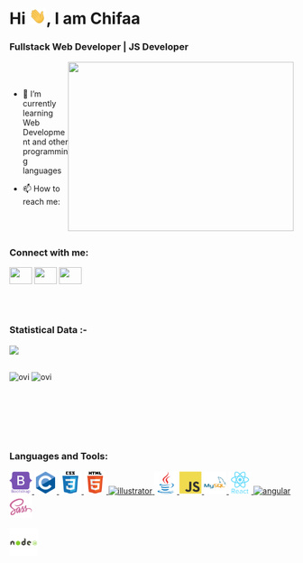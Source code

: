 
<h1 align="left">Hi <img src="https://raw.githubusercontent.com/ABSphreak/ABSphreak/master/gifs/Hi.gif" width="30px">, I am Chifaa </h1>
<h3 align="left">Fullstack Web Developer | JS Developer </h3>


<p><img align="right" src="https://github.com/Adam-pw/Adam-pw/blob/main/animation_500_kxa883sd.gif" alt="" height="300" width="400"/></p>
<br/>
<br/>

- 🌱 I’m currently learning Web Development and other programming languages

- 📫 How to reach me:  <a href = "mailto: belchifaa@gmail.com"><img src="https://seeklogo.com/images/G/gmail-new-2020-logo-32DBE11BB4-seeklogo.com.png" height="15" width="20" /></a>

<br>

<h3 align="left">Connect with me:</h3>
<p align="left">
  <a href="https://www.linkedin.com/in/chifaa-belmaaza/" target="blank"><img align="center"
      src="https://raw.githubusercontent.com/rahuldkjain/github-profile-readme-generator/master/src/images/icons/Social/linked-in-alt.svg"
      alt="" height="30" width="40" /></a>
  <a href="https://www.facebook.com/Chifaa.Blm123/" target="blank"><img align="center"
      src="https://raw.githubusercontent.com/rahuldkjain/github-profile-readme-generator/master/src/images/icons/Social/facebook.svg"
      alt="" height="30" width="40" /></a>
  <a href="https://www.instagram.com/chifaabelmaaza/" target="blank"><img align="center"
      src="https://raw.githubusercontent.com/rahuldkjain/github-profile-readme-generator/master/src/images/icons/Social/instagram.svg"
      alt="" height="30" width="40" /></a>
</p>

<br>
<br>


<h3>Statistical Data :-</h3>
<a href="https://github.com/chifaabelmaaza">
  <img align="center" src="https://github-readme-streak-stats.herokuapp.com/?user=chifaabelmaaza&theme=chartreuse-dark" />
</a>

<br/>
<br/>
<a href="https://github.com/chifaabelmaaza">
<p><img align="left" src="https://github-readme-stats.vercel.app/api/top-langs?username=chifaabelmaaza&show_icons=true&locale=en&layout=compact&theme=chartreuse-dark" alt="ovi" /></p>
</a>
<p>&nbsp;<img src="https://github-readme-stats.vercel.app/api?username=OvinduWijethunge&show_icons=true&locale=en&theme=chartreuse-dark" alt="ovi" width="410" /></p>
<br><br><br><br><br>
<h3 align="left">Languages and Tools:</h3>
<p align="left"> <a href="https://developer.android.com" target="_blank" rel="noreferrer"> 
    <img src="https://raw.githubusercontent.com/devicons/devicon/master/icons/bootstrap/bootstrap-plain-wordmark.svg"
      alt="bootstrap" width="40" height="40" /> </a> <a href="https://www.cprogramming.com/" target="_blank"
    rel="noreferrer"> 
    <img src="https://raw.githubusercontent.com/devicons/devicon/master/icons/c/c-original.svg"
      alt="c" width="40" height="40" /> </a> <a href="https://www.w3schools.com/cpp/" target="_blank" rel="noreferrer">
  <img
      src="https://raw.githubusercontent.com/devicons/devicon/master/icons/css3/css3-original-wordmark.svg" alt="css3"
      width="40" height="40" /> </a> <a href="https://www.w3.org/html/" target="_blank" rel="noreferrer"> <img
      src="https://raw.githubusercontent.com/devicons/devicon/master/icons/html5/html5-original-wordmark.svg"
      alt="html5" width="40" height="40" /> </a> <a href="https://www.adobe.com/in/products/illustrator.html"
    target="_blank" rel="noreferrer"> <img
      src="https://www.vectorlogo.zone/logos/adobe_illustrator/adobe_illustrator-icon.svg" alt="illustrator" width="40"
      height="40" /> </a> <a href="https://www.java.com" target="_blank" rel="noreferrer"> <img
      src="https://raw.githubusercontent.com/devicons/devicon/master/icons/java/java-original.svg" alt="java" width="40"
      height="40" /> </a> <a href="https://developer.mozilla.org/en-US/docs/Web/JavaScript" target="_blank"
    rel="noreferrer"> 
  <img
      src="https://raw.githubusercontent.com/devicons/devicon/master/icons/javascript/javascript-original.svg"
      alt="javascript" width="40" height="40" /> </a> <a href="https://kotlinlang.org" target="_blank" rel="noreferrer">
    <img
      src="https://raw.githubusercontent.com/devicons/devicon/master/icons/mysql/mysql-original-wordmark.svg"
      alt="mysql" width="40" height="40" /> </a> <a href="https://nestjs.com/" target="_blank" rel="noreferrer">
  <img
      src="https://raw.githubusercontent.com/devicons/devicon/master/icons/react/react-original-wordmark.svg"
      alt="react" width="40" height="40" /> </a> <a href="https://sass-lang.com" target="_blank" rel="noreferrer"> 
  <img
      src="https://upload.wikimedia.org/wikipedia/commons/c/cf/Angular_full_color_logo.svg"
      alt="angular" width="40" height="40" /> </a> <a href="https://sass-lang.com" target="_blank" rel="noreferrer"> 
  <img
      src="https://raw.githubusercontent.com/devicons/devicon/master/icons/sass/sass-original.svg" alt="sass" width="40"
      height="40" /> </a> </p>
  <img
      src="https://raw.githubusercontent.com/devicons/devicon/master/icons/nodejs/nodejs-original-wordmark.svg"
      alt="nodejs" width="50" height="50" /> </a> <a href="https://pandas.pydata.org/" target="_blank" rel="noreferrer">

<br>











